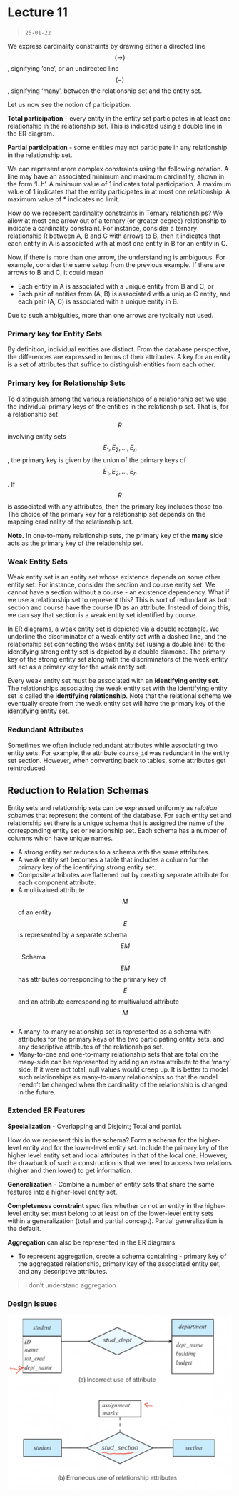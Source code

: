 # Lecture 11 

> `25-01-22`

We express cardinality constraints by drawing either a directed line $$(\to)$$, signifying ‘one’, or an undirected line $$(-)$$, signifying ‘many’, between the relationship set and the entity set. 

Let us now see the notion of participation.

**Total participation** - every entity in the entity set participates in at least one relationship in the relationship set. This is indicated using a double line in the ER diagram.

**Partial participation** - some entities may not participate in any relationship in the relationship set.

We can represent more complex constraints using the following notation. A line may have an associated minimum and maximum cardinality, shown in the form ‘l..h’. A minimum value of 1 indicates total participation. A maximum value of 1 indicates that the entity participates in at most one relationship. A maximum value of * indicates no limit.

How do we represent cardinality constraints in Ternary relationships? We allow at most one arrow out of a ternary (or greater degree) relationship to indicate a cardinality constraint. For instance, consider a ternary relationship R between A, B and C with arrows to B, then it indicates that each entity in A is associated with at most one entity in B for an entity in C.

Now, if there is more than one arrow, the understanding is ambiguous. For example, consider the same setup from the previous example. If there are arrows to B and C, it could mean

- Each entity in A is associated with a unique entity from B and C, or
- Each pair of entities from (A, B) is associated with a unique C entity, and each pair (A, C) is associated with a unique entity in B.

Due to such ambiguities, more than one arrows are typically not used.

### Primary key for Entity Sets

By definition, individual entities are distinct. From the database perspective, the differences are expressed in terms of their attributes. A key for an entity is a set of attributes that suffice to distinguish entities from each other.

### Primary key for Relationship Sets

To distinguish among the various relationships of a relationship set we use the individual primary keys of the entities in the relationship set. That is, for a relationship set $$R$$ involving entity sets $$E_1, E_2, \dots, E_n$$, the primary key is given by the union of the primary keys of $$E_1, E_2, \dots, E_n$$. If $$R$$ is associated with any attributes, then the primary key includes those too. The choice of the primary key for a relationship set depends on the mapping cardinality of the relationship set.

**Note.** In one-to-many relationship sets, the primary key of the **many** side acts as the primary key of the relationship set.

### Weak Entity Sets

Weak entity set is an entity set whose existence depends on some other entity set. For instance, consider the section and course entity set. We cannot have a section without a course - an existence dependency. What if we use a relationship set to represent this? This is sort of redundant as both section and course have the course ID as an attribute. Instead of doing this, we can say that section is a weak entity set identified by course.

In ER diagrams, a weak entity set is depicted via a double rectangle. We underline the discriminator of a weak entity set with a dashed line, and the relationship set connecting the weak entity set (using a double line) to the identifying strong entity set is depicted by a double diamond. The primary key of the strong entity set along with the discriminators of the weak entity set act as a primary key for the weak entity set.

Every weak entity set must be associated with an **identifying entity set**. The relationships associating the weak entity set with the identifying entity set is called the **identifying relationship**. Note that the relational schema we eventually create from the weak entity set will have the primary key of the identifying entity set.

### Redundant Attributes

Sometimes we often include redundant attributes while associating two entity sets. For example, the attribute `course_id` was redundant in the entity set section. However, when converting back to tables, some attributes get reintroduced.

## Reduction to Relation Schemas

Entity sets and relationship sets can be expressed uniformly as *relation schemas* that represent the content of the database. For each entity set and relationship set there is a unique schema that is assigned the name of the corresponding entity set or relationship set. Each schema has a number of columns which have unique names.

- A strong entity set reduces to a schema with the same attributes.
- A weak entity set becomes a table that includes a column for the primary key of the identifying strong entity set.
- Composite attributes are flattened out by creating separate attribute for each component attribute.
- A multivalued attribute $$M$$ of an entity $$E$$ is represented by a separate schema $$EM$$. Schema $$EM$$ has attributes corresponding to the primary key of $$E$$ and an attribute corresponding to multivalued attribute $$M$$.
- A many-to-many relationship set is represented as a schema with attributes for the primary keys of the two participating entity sets, and any descriptive attributes of the relationships set.
- Many-to-one and one-to-many relationship sets that are total on the many-side can be represented by adding an extra attribute to the ‘many’ side. If it were not total, null values would creep up. It is better to model such relationships as many-to-many relationships so that the model needn’t be changed when the cardinality of the relationship is changed in the future.

### Extended ER Features

**Specialization** - Overlapping and Disjoint; Total and partial.

How do we represent this in the schema? Form a schema for  the higher-level entity and for the lower-level entity set. Include the primary key of the higher level entity set and local attributes in that of the local one. However, the drawback of such a construction is that we need to access two relations (higher and then lower) to get information.

**Generalization** - Combine a number of entity sets that share the same features into a higher-level entity set. 

**Completeness constraint** specifies whether or not an entity in the higher-level entity set must belong to at least on of the lower-level entity sets within a generalization (total and partial concept). Partial generalization is the default.

**Aggregation** can also be represented in the ER diagrams.

- To represent aggregation, create a schema containing - primary key of the aggregated relationship, primary key of the associated entity set, and any descriptive attributes.

> I don’t understand aggregation

### Design issues

![image-20220126214411806](assets/image-20220126214411806.png)



